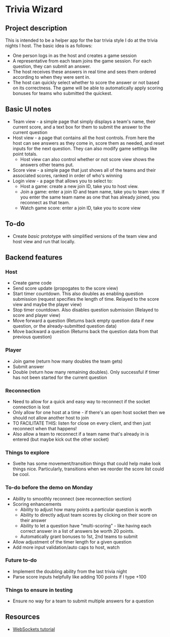 # Trivia Wizard
## Project description

This is intended to be a helper app for the bar trivia style I do at the trivia nights I host. The basic idea is as follows:
- One person logs in as the host and creates a game session
- A representative from each team joins the game session. For each question, they can submit an answer.
- The host receives these answers in real time and sees them ordered according to when they were sent in.
- The host can quickly select whether to score the answer or not based on its correctness. The game will be able to automatically apply scoring bonuses for teams who submitted the quickest.

## Basic UI notes
- Team view - a simple page that simply displays a team's name, their current score, and a text box for them to submit the answer to the current question
- Host view - a page that contains all the host controls. From here the host can see answers as they come in, score them as needed, and reset inputs for the next question. They can also modify game settings like point totals.
    - Host view can also control whether or not score view shows the answers other teams put.
- Score view - a simple page that just shows all of the teams and their associated scores, ranked in order of who's winning
- Login view - a page that allows you to select to:
    - Host a game: create a new join ID, take you to host view.
    - Join a game: enter a join ID and team name, take you to team view. If you enter the same team name as one that has already joined, you reconnect as that team.
    - Watch game score: enter a join ID, take you to score view

## To-do
- Create *basic* prototype with simplified versions of the team view and host view and run that locally.

## Backend features
### Host
- Create game code
- Send score update (propogates to the score view)
- Start timer countdown. This also doubles as enabling question submission (request specifies the length of time. Relayed to the score view and maybe the player view)
- Stop timer countdown. Also disables question submission (Relayed to score and player view)
- Move forward a question (Returns back empty question data if new question, or the already-submitted question data)
- Move backward a question (Returns back the question data from that previous question)
### Player
- Join game (return how many doubles the team gets)
- Submit answer
- Double (return how many remaining doubles). Only successful if timer has not been started for the current question

### Reconnection
- Need to allow for a quick and easy way to reconnect if the socket connection is lost
- Only allow for one host at a time - if there's an open host socket then we should not allow another host to join
- TO FACILITATE THIS: listen for close on every client, and then just reconnect when that happens!
- Also allow a team to reconnect if a team name that's already in is entered (but maybe kick out the other socket)

### Things to explore
- Svelte has some movement/transition things that could help make look things nice. Particularly, transitions when we reorder the score list could be cool.

### To-do before the demo on Monday
- Ability to smoothly reconnect (see reconnection section)
- Scoring enhancements
    - Ability to adjust how many points a particular question is worth
    - Ability to directly adjust team scores by clicking on their score on their answer
    - Ability to let a question have "multi-scoring" - like having each correct answer in a list of answers be worth 20 points. 
    - Automatically grant bonuses to 1st, 2nd teams to submit
- Allow adjustment of the timer length for a given question
- Add more input validation/auto caps to host, watch

### Future to-do
- Implement the doubling ability from the last trivia night
- Parse score inputs helpfully like adding 100 points if I type +100

### Things to ensure in testing
- Ensure no way for a team to submit multiple answers for a question

## Resources
- [WebSockets tutorial](https://websockets.readthedocs.io/en/stable/intro/tutorial3.html)